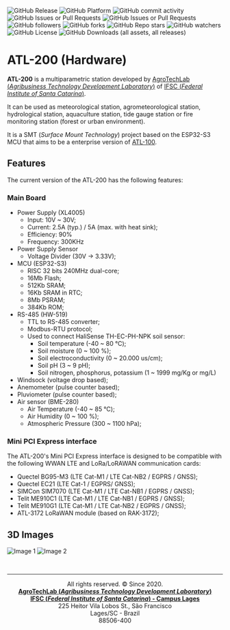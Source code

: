 ![GitHub Release](https://img.shields.io/github/v/release/agrotechlab-ifsc/atl200_hw)
![GitHub Platform](https://img.shields.io/badge/Platform-KiCad-blue)
![GitHub commit activity](https://img.shields.io/github/commit-activity/t/agrotechlab-ifsc/atl200_hw)
![GitHub Issues or Pull Requests](https://img.shields.io/github/issues/agrotechlab-ifsc/atl200_hw)
![GitHub Issues or Pull Requests](https://img.shields.io/github/issues-pr/agrotechlab-ifsc/atl200_hw)
![GitHub followers](https://img.shields.io/github/followers/agrotechlab-ifsc)
![GitHub forks](https://img.shields.io/github/forks/agrotechlab-ifsc/atl200_hw)
![GitHub Repo stars](https://img.shields.io/github/stars/agrotechlab-ifsc/atl200_hw)
![GitHub watchers](https://img.shields.io/github/watchers/agrotechlab-ifsc/atl200_hw)
![GitHub License](https://img.shields.io/github/license/agrotechlab-ifsc/atl200_hw)
![GitHub Downloads (all assets, all releases)](https://img.shields.io/github/downloads/agrotechlab-ifsc/atl200_hw/total)

# ATL-200 (Hardware)

**ATL-200** is a multiparametric station developed by <a href="https://agrotechlab.lages.ifsc.edu.br">AgroTechLab (*Agribusiness Technology Development Laboratory*)</a> of <a href="https://www.ifsc.edu.br">IFSC (*Federal Institute of Santa Catarina*)</a>.

It can be used as meteorological station, agrometeorological station, hydrological station, aquaculture station, tide gauge station or fire monitoring station (forest or urban environment).

It is a SMT (*Surface Mount Technology*) project based on the ESP32-S3 MCU that aims to be a enterprise version of <a href="https://github.com/AgroTechLab-IFSC/atl100_hw">ATL-100</a>.

## Features

The current version of the ATL-200 has the following features:

### Main Board

 - Power Supply (XL4005)
   - Input: 10V ~ 30V;
   - Current: 2.5A (typ.) / 5A (max. with heat sink);
   - Efficiency: 90%
   - Frequency: 300KHz
 - Power Supply Sensor
   - Voltage Divider (30V -> 3.33V);
 - MCU (ESP32-S3)
   - RISC 32 bits 240MHz dual-core;
   - 16Mb Flash;
   - 512Kb SRAM;
   - 16Kb SRAM in RTC;
   - 8Mb PSRAM;
   - 384Kb ROM;
 - RS-485 (HW-519)
   - TTL to RS-485 converter;
   - Modbus-RTU protocol;
   - Used to connect HaliSense TH-EC-PH-NPK soil sensor:
     - Soil temperature (-40 ~ 80 ℃);
     - Soil moisture (0 ~ 100 %);
     - Soil electroconductivity (0 ~ 20.000 us/cm);
     - Soil pH (3 ~ 9 pH);
     - Soil nitrogen, phosphorus, potassium (1 ~ 1999 mg/Kg or mg/L)
 - Windsock (voltage drop based);
 - Anemometer (pulse counter based);
 - Pluviometer (pulse counter based);
 - Air sensor (BME-280)
   - Air Temperature (-40 ~ 85 ℃);
   - Air Humidity (0 ~ 100 %);
   - Atmospheric Pressure (300 ~ 1100 hPa);

### Mini PCI Express interface

The ATL-200's Mini PCI Express interface is designed to be compatible with the following WWAN LTE and LoRa/LoRAWAN communication cards:
 - Quectel BG95-M3 (LTE Cat-M1 / LTE Cat-NB2 / EGPRS / GNSS);
 - Quectel EC21 (LTE Cat-1 / EGPRS/ GNSS);
 - SIMCon SIM7070 (LTE Cat-M1 / LTE Cat-NB1 / EGPRS / GNSS);
 - Telit ME910C1 (LTE Cat-M1 / LTE Cat-NB1 / EGPRS / GNSS);
 - Telit ME910G1 (LTE Cat-M1 / LTE Cat-NB2 / EGPRS / GNSS);
 - ATL-3172 LoRaWAN module (based on RAK-3172);

## 3D Images
![Image 1](./atl200_1.png "3D image 1")
![Image 2](./atl200_2.png "3D image 2")

<br><hr><p style="text-align: center;">All rights reserved. &copy; Since 2020.<br><b><a href="https://agrotechlab.lages.ifsc.edu.br/">AgroTechLab (<i>Agribusiness Technology Development Laboratory</i>)</a></b><br>
<b><a href="https://ifsc.edu.br/web/campus-lages">IFSC (<i>Federal Institute of Santa Catarina</i>) - Campus Lages</a></b><br>
225 Heitor Vila Lobos St., São Francisco<br>
Lages/SC - Brazil<br>
88506-400</p>
